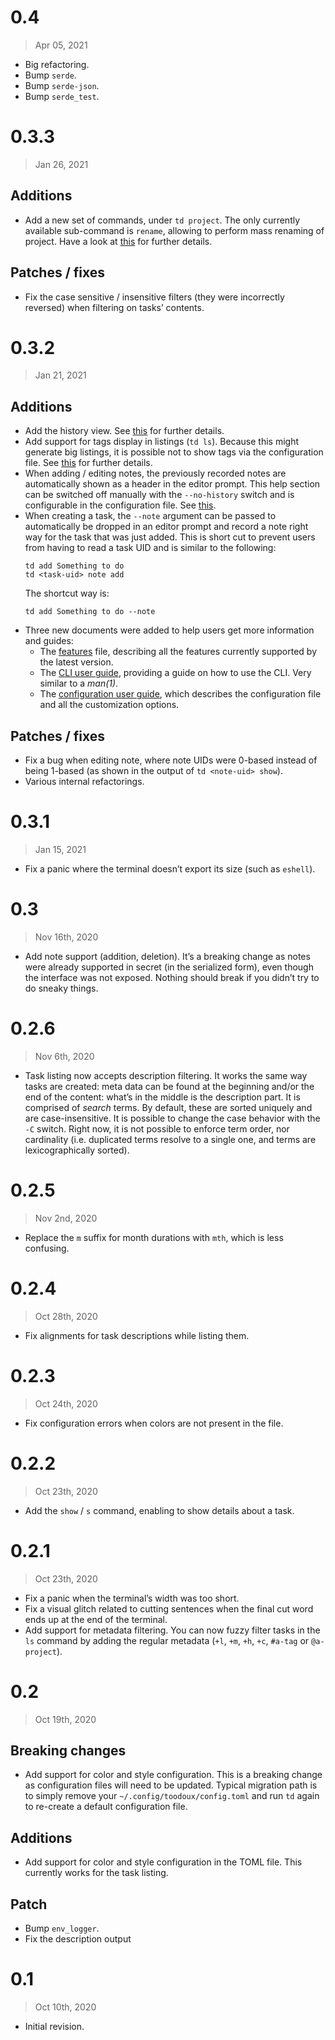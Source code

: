 # 0.4

> Apr 05, 2021

- Big refactoring.
- Bump `serde`.
- Bump `serde-json`.
- Bump `serde_test`.

# 0.3.3

> Jan 26, 2021

## Additions

- Add a new set of commands, under `td project`. The only currently available sub-command is `rename`, allowing to
  perform mass renaming of project. Have a look at [this](./doc/cli.md#mass-renaming-projects) for further details.

## Patches / fixes

- Fix the case sensitive / insensitive filters (they were incorrectly reversed) when filtering on tasks’ contents.

# 0.3.2

> Jan 21, 2021

## Additions

- Add the history view. See [this](./doc/cli.md#consult-the-history-of-a-task) for further details.
- Add support for tags display in listings (`td ls`). Because this might generate big listings, it is possible not to
  show tags via the configuration file. See [this](./doc/config.md#display_tags_listings) for further details.
- When adding / editing notes, the previously recorded notes are automatically shown as a header in the editor prompt.
  This help section can be switched off manually with the `--no-history` switch and is configurable in the configuration
  file. See [this](./doc/config.md#previous_notes_help).
- When creating a task, the `--note` argument can be passed to automatically be dropped in an editor prompt and record
  a note right way for the task that was just added. This is short cut to prevent users from having to read a task UID
  and is similar to the following:
  ```
  td add Something to do
  td <task-uid> note add
  ```
  The shortcut way is:
  ```
  td add Something to do --note
  ```
- Three new documents were added to help users get more information and guides:
  - The [features](./doc/features.md) file, describing all the features currently supported by the latest version.
  - The [CLI user guide](./doc/cli.md), providing a guide on how to use the CLI. Very similar to a _man(1)_.
  - The [configuration user guide](./doc/config.md), which describes the configuration file and all the customization
    options.

## Patches / fixes

- Fix a bug when editing note, where note UIDs were 0-based instead of being 1-based (as shown in the output of
  `td <note-uid> show`).
- Various internal refactorings.

# 0.3.1

> Jan 15, 2021

- Fix a panic where the terminal doesn’t export its size (such as `eshell`).

# 0.3

> Nov 16th, 2020

- Add note support (addition, deletion). It’s a breaking change as notes were already supported in secret (in the
  serialized form), even though the interface was not exposed. Nothing should break if you didn’t try to do sneaky
  things.

# 0.2.6

> Nov 6th, 2020

- Task listing now accepts description filtering. It works the same way tasks are created: meta data can be found at the
  beginning and/or the end of the content: what’s in the middle is the description part. It is comprised of _search_
  terms. By default, these are sorted uniquely and are case-insensitive. It is possible to change the case behavior
  with the `-C` switch. Right now, it is not possible to enforce term order, nor cardinality (i.e. duplicated terms
  resolve to a single one, and terms are lexicographically sorted).

# 0.2.5

> Nov 2nd, 2020

- Replace the `m` suffix for month durations with `mth`, which is less confusing.

# 0.2.4

> Oct 28th, 2020

- Fix alignments for task descriptions while listing them.

# 0.2.3

> Oct 24th, 2020

- Fix configuration errors when colors are not present in the file.

# 0.2.2

> Oct 23th, 2020

- Add the `show` / `s` command, enabling to show details about a task.

# 0.2.1

> Oct 23th, 2020

- Fix a panic when the terminal’s width was too short.
- Fix a visual glitch related to cutting sentences when the final cut word ends up at the end of the terminal.
- Add support for metadata filtering. You can now fuzzy filter tasks in the `ls` command by adding the regular metadata
  (`+l`, `+m`, `+h`, `+c`, `#a-tag` or `@a-project`).

# 0.2

> Oct 19th, 2020

## Breaking changes

- Add support for color and style configuration. This is a breaking change as configuration files will need to be
  updated. Typical migration path is to simply remove your `~/.config/toodoux/config.toml` and run `td` again to
  re-create a default configuration file.

## Additions

- Add support for color and style configuration in the TOML file. This currently works for the task listing.

## Patch

- Bump `env_logger`.
- Fix the description output

# 0.1

> Oct 10th, 2020

- Initial revision.
